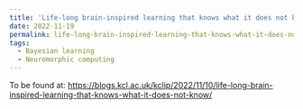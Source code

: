 ```yaml
---
title: 'Life-long brain-inspired learning that knows what it does not know'
date: 2022-11-19
permalink: life-long-brain-inspired-learning-that-knows-what-it-does-not-know/
tags:
  - Bayesian learning
  - Neuromorphic computing
---
```


To be found at: https://blogs.kcl.ac.uk/kclip/2022/11/10/life-long-brain-inspired-learning-that-knows-what-it-does-not-know/
